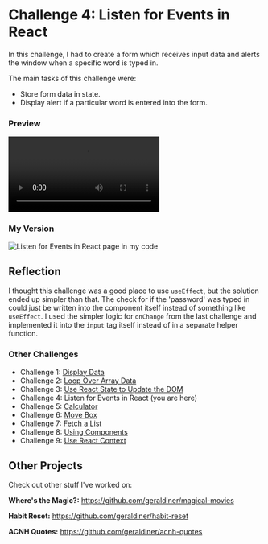 # Challenge 4: Listen for Events in React

In this challenge, I had to create a form which receives input data and alerts the window when a specific word is typed in.

The main tasks of this challenge were:

- Store form data in state.
- Display alert if a particular word is entered into the form.

### Preview

![Listen for Events in React page preview](https://scotch-res.cloudinary.com/image/upload/w_650,q_auto:good,f_auto/v1557521817/tbrm3qktljolptxvykh3.mp4)

### My Version

![Listen for Events in React page in my code](https://i.imgur.com/WJFnc6f.gif)

## Reflection

I thought this challenge was a good place to use `useEffect`, but the solution ended up simpler than that. The check for if the 'password' was typed in could just be written into the component itself instead of something like `useEffect`. I used the simpler logic for `onChange` from the last challenge and implemented it into the `input` tag itself instead of in a separate helper function.

### Other Challenges

- Challenge 1: [Display Data](https://github.com/geraldiner/scotchio-react-challenges/tree/master/challenge-1-display-data)
- Challenge 2: [Loop Over Array Data](https://github.com/geraldiner/scotchio-react-challenges/tree/master/challenge-2-loop-over-array-data)
- Challenge 3: [Use React State to Update the DOM](https://github.com/geraldiner/scotchio-react-challenges/tree/master/challenge-3-use-react-state-to-update-dom)
- Challenge 4: Listen for Events in React (you are here)
- Challenge 5: [Calculator](https://github.com/geraldiner/scotchio-react-challenges/tree/master/challenge-5-calculator-adder)
- Challenge 6: [Move Box](https://github.com/geraldiner/scotchio-react-challenges/tree/master/challenge-6-move-box)
- Challenge 7: [Fetch a List](https://github.com/geraldiner/scotchio-react-challenges/tree/master/challenge-7-fetch-a-list)
- Challenge 8: [Using Components](https://github.com/geraldiner/scotchio-react-challenges/tree/master/challenge-8-using-components)
- Challenge 9: [Use React Context](https://github.com/geraldiner/scotchio-react-challenges/tree/master/challenge-9-use-react-context)

## Other Projects

Check out other stuff I've worked on:

**Where's the Magic?:** https://github.com/geraldiner/magical-movies

**Habit Reset:** https://github.com/geraldiner/habit-reset

**ACNH Quotes:** https://github.com/geraldiner/acnh-quotes
